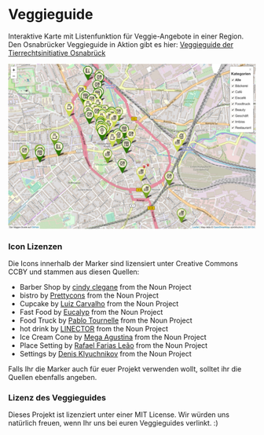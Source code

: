 # Veggieguide
Interaktive Karte mit Listenfunktion für Veggie-Angebote in einer Region. 
Den Osnabrücker Veggieguide in Aktion gibt es hier: [Veggieguide der Tierrechtsinitiative Osnabrück](https://www.tierrechtsinitiative-os.de/veggieguide/)

![](./img/veggieguide_example.jpg)


### Icon Lizenzen 
Die Icons innerhalb der Marker sind lizensiert unter Creative Commons CCBY und stammen aus diesen Quellen:
 - Barber Shop by [cindy clegane](https://thenounproject.com/cindyclegane) from the Noun Project 
 - bistro by [Prettycons](https://thenounproject.com/andrei.manolache7) from the Noun Project 
 - Cupcake by [Luiz Carvalho](https://thenounproject.com/luizcarvalhoid) from the Noun Project 
 - Fast Food by [Eucalyp](https://thenounproject.com/eucalyp) from the Noun Project 
 - Food Truck by [Pablo Tournelle](https://thenounproject.com/sspecter777) from the Noun Project 
 - hot drink by [LINECTOR](https://thenounproject.com/linector) from the Noun Project 
 - Ice Cream Cone by [Mega Agustina](https://thenounproject.com/megaagustina067/) from the Noun Project 
 - Place Setting by [Rafael Farias Leão](https://thenounproject.com/rafaleao) from the Noun Project 
 - Settings by [Denis Klyuchnikov](https://thenounproject.com/denis.klyuchnikov.1/) from the Noun Project 

Falls Ihr die Marker auch für euer Projekt verwenden wollt, solltet ihr die Quellen ebenfalls angeben. 

### Lizenz des Veggieguides
Dieses Projekt ist lizenziert unter einer MIT License. 
Wir würden uns natürlich freuen, wenn Ihr uns bei euren Veggieguides verlinkt. :) 
